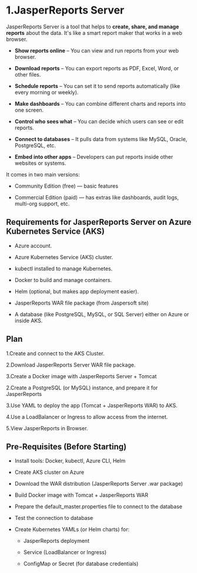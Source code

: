 # 1.JasperReports Server 

JasperReports Server is a tool that helps to **create, share, and manage reports** about the data. It's like a smart report maker that works in a web browser.

- **Show reports online** – You can view and run reports from your web browser.

- **Download reports** – You can export reports as PDF, Excel, Word, or other files.

- **Schedule reports** – You can set it to send reports automatically (like every morning or weekly).

- **Make dashboards** – You can combine different charts and reports into one screen.

- **Control who sees what** – You can decide which users can see or edit reports.

- **Connect to databases** – It pulls data from systems like MySQL, Oracle, PostgreSQL, etc.

- **Embed into other apps** – Developers can put reports inside other websites or systems.

It comes in two main versions:

-    Community Edition (free) — basic features

-    Commercial Edition (paid) — has extras like dashboards, audit logs, multi-org support, etc.

## Requirements for JasperReports Server on Azure Kubernetes Service (AKS)

- Azure account.

- Azure Kubernetes Service (AKS) cluster.

- kubectl installed to manage Kubernetes.

- Docker to build and manage containers.

- Helm (optional, but makes app deployment easier).

- JasperReports WAR file package (from Jaspersoft site)

- A database (like PostgreSQL, MySQL, or SQL Server) either on Azure or inside AKS.

## Plan

1.Create and connect to the AKS Cluster.

2.Download JasperReports Server WAR file package.

3.Create a Docker image with JasperReports Server + Tomcat

2.Create a PostgreSQL (or MySQL) instance, and prepare it for JasperReports

3.Use YAML to deploy the app (Tomcat + JasperReports WAR) to AKS.

4.Use a LoadBalancer or Ingress to allow access from the internet.

5.View JasperReports in Browser.

## Pre-Requisites (Before Starting)

- Install tools: Docker, kubectl, Azure CLI, Helm

- Create AKS cluster on Azure

- Download the WAR distribution (JasperReports Server .war package)

- Build Docker image with Tomcat + JasperReports WAR

- Prepare the default_master.properties file to connect to the database

- Test the connection to database

- Create Kubernetes YAMLs (or Helm charts) for:

   - JasperReports deployment

   - Service (LoadBalancer or Ingress)

   - ConfigMap or Secret (for database credentials)

